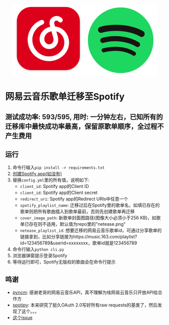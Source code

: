 <p align="center"><img src="cover.png" /></p>

# 网易云音乐歌单迁移至Spotify

## 测试成功率: 593/595, 用时: 一分钟左右，已知所有的迁移库中最快成功率最高，保留原歌单顺序，全过程不产生费用

## 运行
1. 命令行输入`pip install -r requirements.txt`
2. [创建Spotify app(如没有)](https://developer.spotify.com/documentation/web-api/concepts/apps)
3. 替换`config.yml`里的所有值，说明如下:
    - `client_id`: Spotify app的Client ID
    - `client_id`: Spotify app的Client secret
    - `redirect_uri`: Spotify app的Redirect URIs中任意一个
    - `spotify_playlist_name`: 迁移过后在Spotify里的歌单名，如填已存在的歌单则把所有歌曲插入到歌单最前，否则先创建歌单再迁移
    - `cover_image_path`: 新歌单封面图路径(图像大小必须小于256 KB)，如歌单已存在则不适用，默认值为repo里的"netease.png"
    - `netease_playlist_id`: 想要迁移的网易云音乐歌单id，可通过分享歌单的链接拿到，比如分享链接为https://music.163.com/playlist?id=123456789&userid=xxxxxxxx<span>，歌单id就是123456789</span>
4. 命令行输入`python cli.py`
5. 浏览器弹窗提示登录Spotify
6. 等待运行即可，Spotify无版权的歌曲会在命令行提示

## 鸣谢
- [pyncm](https://github.com/mos9527/pyncm): 感谢老哥的网易云音乐API，真不理解为啥网易云音乐只开放API给合作方
- [spotipy](https://github.com/spotipy-dev/spotipy): 本来研究了挺久OAuth 2.0写好所有raw requests的基类了，然后发现了这个。。。
- [这个issue](https://github.com/Binaryify/NeteaseCloudMusicApi/issues/1121#issuecomment-774438040)
